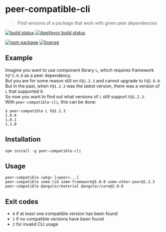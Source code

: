 # peer-compatible-cli

> Find versions of a package that work with given peer dependencies

[![build status](https://img.shields.io/travis/jeysal/peer-compatible-cli.svg?style=flat-square)](https://travis-ci.org/jeysal/peer-compatible-cli)
[![AppVeyor build status](https://img.shields.io/appveyor/ci/jeysal/peer-compatible-cli.svg?style=flat-square&label=windows+build)](https://ci.appveyor.com/project/jeysal/peer-compatible-cli)

[![npm package](https://img.shields.io/npm/v/peer-compatible-cli.svg?style=flat-square)](https://www.npmjs.com/package/peer-compatible-cli)
[![license](https://img.shields.io/github/license/jeysal/peer-compatible-cli.svg?style=flat-square)](https://github.com/jeysal/peer-compatible-cli/blob/master/LICENSE)

## Example

Imagine you want to use component library `L`, which requires framework `F@^2.0.0` as a peer dependency.  
But you are for some reason still on `F@1.2.3` and cannot upgrade to `F@2.0.0`.  
But in the past, when `F@1.2.3` was the latest version, there was a version of `L` that supported it.  
So now you want to find out what versions of `L` still support `F@1.2.3`.  
With `peer-compatible-cli`, this can be done:
```
$ peer-compatible L F@1.2.3
1.0.0
1.0.1
1.1.0
```

## Installation

```
npm install -g peer-compatible-cli
```

## Usage

```
peer-compatible <pkg> [<peer>...]
peer-compatible some-lib some-framework@1.0.0 some-other-peer@1.2.3
peer-compatible @angular/material @angular/core@2.0.0
```

## Exit codes

* `0` if at least one compatible version has been found
* `1` if no compatible versions have been found
* `2` for invalid CLI usage

